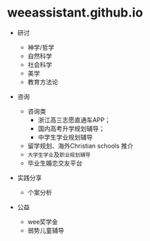 # weeassistant.github.io

- 研讨
  - 神学/哲学
  - 自然科学
  - 社会科学
  - 美学
  - 教育方法论

- 咨询
  - 咨询类
    - 浙江高三志愿直通车APP；
    - 国内高考升学规划辅导；
    - 中学生学业规划辅导
  - 留学规划、海外Christian schools 推介
  -  `大学生学业`及`职业规划辅导`
  - 毕业生婚恋交友平台

- 实践分享
   - 个案分析

- 公益
   - wee奖学金
   - 弱势儿童辅导